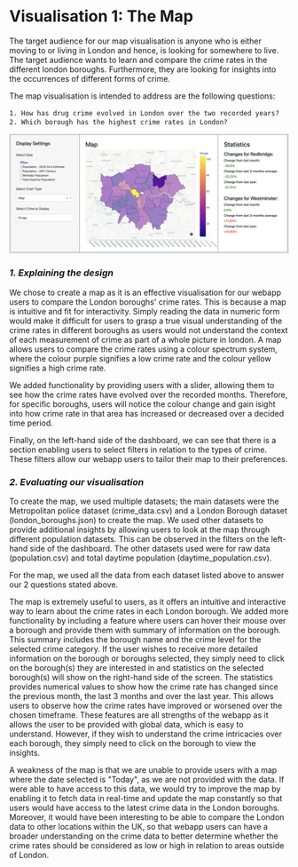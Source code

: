 # Visualisation 1: The Map

The target audience for our map visualisation is anyone who is either moving to or living in London and hence, is looking for somewhere to live. The target audience wants to learn and compare the crime rates in the different london boroughs. Furthermore, they are looking for insights into the occurrences of different forms of crime.

The map visualisation is intended to address are the following questions:

    1. How has drug crime evolved in London over the two recorded years?
    2. Which borough has the highest crime rates in London?

![Map](../assets/map.png)

### *1. Explaining the design*

We chose to create a map as it is an effective visualisation for our webapp users to compare the London boroughs' crime rates. This is because a map is intuitive and fit for interactivity. 
Simply reading the data in numeric form would make it difficult for users to grasp a true visual understanding of the crime rates in different boroughs as users would not understand the context of each measurement of crime as part of a whole picture in london.
A map allows users to compare the crime rates using a colour spectrum system, where the colour purple signifies a low crime rate and the colour yellow signifies a high crime rate.

We added functionality by providing users with a slider, allowing them to see how the crime rates have evolved over the recorded months.
Therefore, for specific boroughs, users will notice the colour change and gain isight into how crime rate in that area has increased or decreased over a decided time period.

Finally, on the left-hand side of the dashboard, we can see that there is a section enabling users to select filters in relation to the types of crime.
These filters allow our webapp users to tailor their map to their preferences.

### *2. Evaluating our visualisation*

To create the map, we used multiple datasets; the main datasets were the Metropolitan police dataset (crime_data.csv) and a London Borough dataset (london_boroughs.json) to create the map.
We used other datasets to provide additional insights by allowing users to look at the map through different population datasets. This can be observed in the filters on the left-hand side of the dashboard.
The other datasets used were for raw data (population.csv) and total daytime population (daytime_population.csv). 

For the map, we used all the data from each dataset listed above to answer our 2 questions stated above.

The map is extremely useful to users, as it offers an intuitive and interactive way to learn about the crime rates in each London borough.
We added more functionality by including a feature where users can hover their mouse over a borough and provide them with summary of information on the borough. This summary includes the borough name and the crime level for the selected crime category.
If the user wishes to receive more detailed information on the borough or boroughs selected, they simply need to click on the borough(s) they are interested in and statistics on the selected borough(s) will show on the right-hand side of the screen.
The statistics provides numerical values to show how the crime rate has changed since the previous month, the last 3 months and over the last year. This allows users to observe how the crime rates have improved or worsened over the chosen timeframe.
These features are all strengths of the webapp as it allows the user to be provided with global data, which is easy to understand. However, if they wish to understand the crime intricacies over each borough, they simply need to click on the borough to view the insights. 

A weakness of the map is that we are unable to provide users with a map where the date selected is "Today", as we are not provided with the data.
If were able to have access to this data, we would try to improve the map by enabling it to fetch data in real-time and update the map constantly so that users would have access to the latest crime data in the London boroughs.
Moreover, it would have been interesting to be able to compare the London data to other locations within the UK, so that webapp users can have a broader understanding on the crime data to better determine whether the crime rates should be considered as low or high in relation to areas outside of London.
